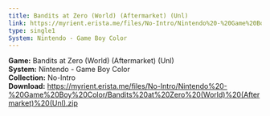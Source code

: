 ```yaml
---
title: Bandits at Zero (World) (Aftermarket) (Unl)
link: https://myrient.erista.me/files/No-Intro/Nintendo%20-%20Game%20Boy%20Color/Bandits%20at%20Zero%20(World)%20(Aftermarket)%20(Unl).zip
type: single1
System: Nintendo - Game Boy Color
---
```

<b>Game:</b> Bandits at Zero (World) (Aftermarket) (Unl)<br>
<b>System:</b> Nintendo - Game Boy Color<br>
<b>Collection:</b> No-Intro<br>
<b>Download:</b> https://myrient.erista.me/files/No-Intro/Nintendo%20-%20Game%20Boy%20Color/Bandits%20at%20Zero%20(World)%20(Aftermarket)%20(Unl).zip
